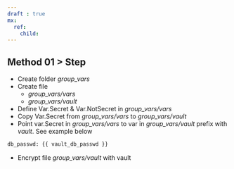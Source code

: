 ```yaml
---
draft : true
mx:  
  ref:
    child:
---
```


## Method 01 > Step
- Create folder *group_vars*
- Create file 
  - *group_vars/vars*
  - *group_vars/vault*
- Define Var.Secret & Var.NotSecret in *group_vars/vars*
- Copy Var.Secret from *group_vars/vars* to *group_vars/vault*
- Point var.Secret in *group_vars/vars* to var in *group_vars/vault* prefix with *vault*. See example below

```bash
db_passwd: {{ vault_db_passwd }}
```
- Encrypt file *group_vars/vault* with vault


